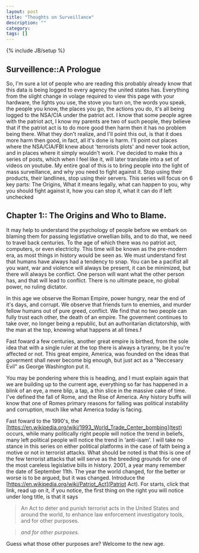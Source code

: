 ```yaml
---
layout: post
title: "Thoughts on Surveillance"
description: ""
category: 
tags: []
---
```

{% include JB/setup %}

## Surveillence::A Prologue
So, I'm sure a lot of people who are reading this probably already know that this data is being logged to every agency the united states has. Everything from the slight change in volage required to view this page with your hardware, the lights you use, the stove you turn on, the words you speak, the people you know, the places you go, the actions you do, it's all being logged to the NSA/CIA under the patriot act. I know that some people agree with the patriot act, I know my parents are two of such people, they believe that if the patriot act is to do more good then harm then it has no problem being there. What they don't realize, and I'll point this out, is that it does more harm then good, in fact, all it's done is harm. I'll point out places where the NSA/CIA/FBI knew about 'terrorists plots' and never took action, and in places where it simply wouldn't work. I've decided to make this a series of posts, which when I feel like it, will later translate into a set of videos on youtube. My entire goal of this is to bring people into the light of mass surveillance, and why you need to fight against it. Stop using their products, their landlines, stop using their servers. This series will focus on 6 key parts: The Origins, What it means legally, what can happen to you, why you should fight against it, how you can stop it, what it can do if left unchecked


## Chapter 1:: The Origins and Who to Blame.

It may help to understand the psychology of people before we embark on blaming them for passing legistlative orwellian bills, and to do that, we need to travel back centuries. To the age of which there was no patriot act, computers, or even electricity. This time will be known as the pre-modern era, as most things in history would be seen as. We must understand first that humans have always had a tendency to snap. You can be a pacifist all you want, war and violence will always be present, it can be minimized, but there will always be conflict. One person will want what the other person has, and that will lead to conflict. There is no ultimate peace, no global power, no ruling dictator. 

In this age we observe the Roman Empire, power hungry, near the end of it's days, and corrupt. We observe that friends turn to enemies, and murder fellow humans out of pure greed, conflict. We find that no two people can fully trust each other, the death of an empire. The goverment continues to take over, no longer being a republic, but an authoritarian dictatorship, with the man at the top, knowing what happens at all times.f

Fast foward a few centuries, another great empire is birthed, from the sole idea that with a single ruler at the top there is always a tyranny, be it you're affected or not. This great empire, America, was founded on the ideas that goverment shall never become big enough, but just act as a "Neccesary Evil" as George Washington put it.

You may be pondering where this is heading, and I must explain again that we are building up to the current age, everything so far has happened in a blink of an eye, a mere blip, a tap, a thin slice in the massive cake of time. I've defined the fall of Rome, and the Rise of America. Any history buffs will know that one of Romes primary reasons for falling was political instability and corruption, much like what America today is facing. 

Fast foward to the 1990's, the [https://en.wikipedia.org/wiki/1993_World_Trade_Center_bombing](test)
occurs, while many politically right people will notice the trend in beliefs, many left political people will notice the trend in 'anti-isam'. I will take no stance in this series on either political platforms in the case of faith being a motive or not in terrorist attacks. What should be noted is that this is one of the few terrorist attacks that will serve as the breeding grounds for one of the most careless legislative bills in history. 
2001, a year many remember the date of September 11th. The year the world changed, for the better or worse is to be argued, but it was changed. Introduce the [https://en.wikipedia.org/wiki/Patriot_Act](Patriot Act). For starts, click that link, read up on it, if you notice, the first thing on the right you will notice under long title, is that it says
>An Act to deter and punish terrorist acts in the United States and around the world, to enhance law enforcement investigatory tools, and for other purposes.

>*and for other purposes.*

Guess what those other purposes are? Welcome to the new age.


